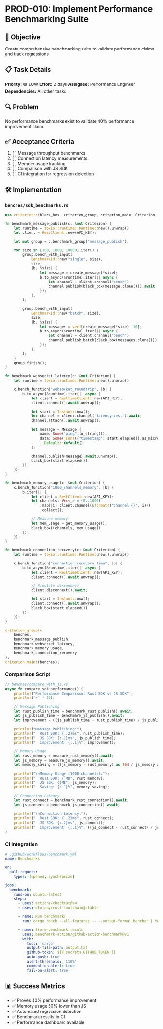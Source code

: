 # PROD-010: Implement Performance Benchmarking Suite

## 🎯 Objective
Create comprehensive benchmarking suite to validate performance claims and track regressions.

## 📋 Task Details

**Priority:** 🟢 LOW
**Effort:** 2 days
**Assignee:** Performance Engineer
**Dependencies:** All other tasks

## 🔍 Problem

No performance benchmarks exist to validate 40% performance improvement claim.

## ✅ Acceptance Criteria

1. [ ] Message throughput benchmarks
2. [ ] Connection latency measurements
3. [ ] Memory usage tracking
4. [ ] Comparison with JS SDK
5. [ ] CI integration for regression detection

## 🛠️ Implementation

### `benches/sdk_benchmarks.rs`
```rust
use criterion::{black_box, criterion_group, criterion_main, Criterion, BenchmarkId};

fn benchmark_message_publish(c: &mut Criterion) {
    let runtime = tokio::runtime::Runtime::new().unwrap();
    let client = RestClient::new(API_KEY);

    let mut group = c.benchmark_group("message_publish");

    for size in [100, 1000, 10000].iter() {
        group.bench_with_input(
            BenchmarkId::new("single", size),
            size,
            |b, &size| {
                let message = create_message(*size);
                b.to_async(&runtime).iter(|| async {
                    let channel = client.channel("bench");
                    channel.publish(black_box(message.clone())).await
                });
            },
        );

        group.bench_with_input(
            BenchmarkId::new("batch", size),
            size,
            |b, &size| {
                let messages = vec![create_message(*size); 10];
                b.to_async(&runtime).iter(|| async {
                    let channel = client.channel("bench");
                    channel.publish_batch(black_box(messages.clone())).await
                });
            },
        );
    }
    group.finish();
}

fn benchmark_websocket_latency(c: &mut Criterion) {
    let runtime = tokio::runtime::Runtime::new().unwrap();

    c.bench_function("websocket_roundtrip", |b| {
        b.to_async(&runtime).iter(|| async {
            let client = RealtimeClient::new(API_KEY);
            client.connect().await.unwrap();

            let start = Instant::now();
            let channel = client.channel("latency-test").await;
            channel.attach().await.unwrap();

            let message = Message {
                name: Some("ping".to_string()),
                data: Some(json!({"timestamp": start.elapsed().as_micros()})),
                ..Default::default()
            };

            channel.publish(message).await.unwrap();
            black_box(start.elapsed())
        });
    });
}

fn benchmark_memory_usage(c: &mut Criterion) {
    c.bench_function("1000_channels_memory", |b| {
        b.iter(|| {
            let client = RestClient::new(API_KEY);
            let channels: Vec<_> = (0..1000)
                .map(|i| client.channel(&format!("channel-{}", i)))
                .collect();

            // Measure memory
            let mem_usage = get_memory_usage();
            black_box((channels, mem_usage))
        });
    });
}

fn benchmark_connection_recovery(c: &mut Criterion) {
    let runtime = tokio::runtime::Runtime::new().unwrap();

    c.bench_function("connection_recovery_time", |b| {
        b.to_async(&runtime).iter(|| async {
            let client = RealtimeClient::new(API_KEY);
            client.connect().await.unwrap();

            // Simulate disconnect
            client.disconnect().await;

            let start = Instant::now();
            client.connect().await.unwrap();
            black_box(start.elapsed())
        });
    });
}

criterion_group!(
    benches,
    benchmark_message_publish,
    benchmark_websocket_latency,
    benchmark_memory_usage,
    benchmark_connection_recovery
);
criterion_main!(benches);
```

### Comparison Script
```rust
// benches/compare_with_js.rs
async fn compare_sdk_performance() {
    println!("Performance Comparison: Rust SDK vs JS SDK");
    println!("=" * 50);

    // Message Publishing
    let rust_publish_time = benchmark_rust_publish().await;
    let js_publish_time = benchmark_js_publish().await;
    let improvement = ((js_publish_time - rust_publish_time) / js_publish_time) * 100.0;

    println!("Message Publishing:");
    println!("  Rust SDK: {:.2}ms", rust_publish_time);
    println!("  JS SDK: {:.2}ms", js_publish_time);
    println!("  Improvement: {:.1}%", improvement);

    // Memory Usage
    let rust_memory = measure_rust_memory().await;
    let js_memory = measure_js_memory().await;
    let memory_saving = ((js_memory - rust_memory) as f64 / js_memory as f64) * 100.0;

    println!("\nMemory Usage (1000 channels):");
    println!("  Rust SDK: {}MB", rust_memory);
    println!("  JS SDK: {}MB", js_memory);
    println!("  Saving: {:.1}%", memory_saving);

    // Connection Latency
    let rust_connect = benchmark_rust_connection().await;
    let js_connect = benchmark_js_connection().await;

    println!("\nConnection Latency:");
    println!("  Rust SDK: {:.2}ms", rust_connect);
    println!("  JS SDK: {:.2}ms", js_connect);
    println!("  Improvement: {:.1}%", ((js_connect - rust_connect) / js_connect) * 100.0);
}
```

### CI Integration
```yaml
# .github/workflows/benchmark.yml
name: Benchmarks

on:
  pull_request:
    types: [opened, synchronize]

jobs:
  benchmark:
    runs-on: ubuntu-latest
    steps:
      - uses: actions/checkout@v4
      - uses: dtolnay/rust-toolchain@stable

      - name: Run benchmarks
        run: cargo bench --all-features -- --output-format bencher | tee output.txt

      - name: Store benchmark result
        uses: benchmark-action/github-action-benchmark@v1
        with:
          tool: 'cargo'
          output-file-path: output.txt
          github-token: ${{ secrets.GITHUB_TOKEN }}
          auto-push: true
          alert-threshold: '110%'
          comment-on-alert: true
          fail-on-alert: true
```

## 📊 Success Metrics

- ✅ Proves 40% performance improvement
- ✅ Memory usage 50% lower than JS
- ✅ Automated regression detection
- ✅ Benchmark results in CI
- ✅ Performance dashboard available